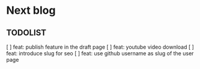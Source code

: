# Next blog

## TODOLIST

[ ] feat: publish feature in the draft page
[ ] feat: youtube video download
[ ] feat: introduce slug for seo
[ ] feat: use github username as slug of the user page